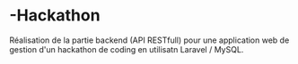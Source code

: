# -Hackathon
Réalisation de la partie backend (API RESTfull) pour une application web de gestion d'un hackathon de coding en utilisatn Laravel / MySQL.
